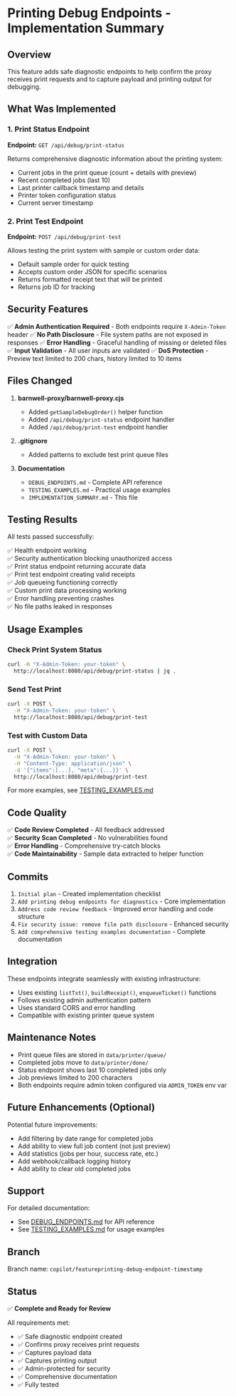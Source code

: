 # Printing Debug Endpoints - Implementation Summary

## Overview

This feature adds safe diagnostic endpoints to help confirm the proxy receives print requests and to capture payload and printing output for debugging.

## What Was Implemented

### 1. Print Status Endpoint
**Endpoint:** `GET /api/debug/print-status`

Returns comprehensive diagnostic information about the printing system:
- Current jobs in the print queue (count + details with preview)
- Recent completed jobs (last 10)
- Last printer callback timestamp and details
- Printer token configuration status
- Current server timestamp

### 2. Print Test Endpoint
**Endpoint:** `POST /api/debug/print-test`

Allows testing the print system with sample or custom order data:
- Default sample order for quick testing
- Accepts custom order JSON for specific scenarios
- Returns formatted receipt text that will be printed
- Returns job ID for tracking

## Security Features

✅ **Admin Authentication Required** - Both endpoints require `X-Admin-Token` header
✅ **No Path Disclosure** - File system paths are not exposed in responses
✅ **Error Handling** - Graceful handling of missing or deleted files
✅ **Input Validation** - All user inputs are validated
✅ **DoS Protection** - Preview text limited to 200 chars, history limited to 10 items

## Files Changed

1. **barnwell-proxy/barnwell-proxy.cjs**
   - Added `getSampleDebugOrder()` helper function
   - Added `/api/debug/print-status` endpoint handler
   - Added `/api/debug/print-test` endpoint handler

2. **.gitignore**
   - Added patterns to exclude test print queue files

3. **Documentation**
   - `DEBUG_ENDPOINTS.md` - Complete API reference
   - `TESTING_EXAMPLES.md` - Practical usage examples
   - `IMPLEMENTATION_SUMMARY.md` - This file

## Testing Results

All tests passed successfully:

✅ Health endpoint working  
✅ Security authentication blocking unauthorized access  
✅ Print status endpoint returning accurate data  
✅ Print test endpoint creating valid receipts  
✅ Job queueing functioning correctly  
✅ Custom print data processing working  
✅ Error handling preventing crashes  
✅ No file paths leaked in responses  

## Usage Examples

### Check Print System Status
```bash
curl -H "X-Admin-Token: your-token" \
  http://localhost:8080/api/debug/print-status | jq .
```

### Send Test Print
```bash
curl -X POST \
  -H "X-Admin-Token: your-token" \
  http://localhost:8080/api/debug/print-test
```

### Test with Custom Data
```bash
curl -X POST \
  -H "X-Admin-Token: your-token" \
  -H "Content-Type: application/json" \
  -d '{"items":[...], "meta":{...}}' \
  http://localhost:8080/api/debug/print-test
```

For more examples, see [TESTING_EXAMPLES.md](./TESTING_EXAMPLES.md)

## Code Quality

✅ **Code Review Completed** - All feedback addressed  
✅ **Security Scan Completed** - No vulnerabilities found  
✅ **Error Handling** - Comprehensive try-catch blocks  
✅ **Code Maintainability** - Sample data extracted to helper function  

## Commits

1. `Initial plan` - Created implementation checklist
2. `Add printing debug endpoints for diagnostics` - Core implementation
3. `Address code review feedback` - Improved error handling and code structure
4. `Fix security issue: remove file path disclosure` - Enhanced security
5. `Add comprehensive testing examples documentation` - Complete documentation

## Integration

These endpoints integrate seamlessly with existing infrastructure:
- Uses existing `listTxt()`, `buildReceipt()`, `enqueueTicket()` functions
- Follows existing admin authentication pattern
- Uses standard CORS and error handling
- Compatible with existing printer queue system

## Maintenance Notes

- Print queue files are stored in `data/printer/queue/`
- Completed jobs move to `data/printer/done/`
- Status endpoint shows last 10 completed jobs only
- Job previews limited to 200 characters
- Both endpoints require admin token configured via `ADMIN_TOKEN` env var

## Future Enhancements (Optional)

Potential future improvements:
- Add filtering by date range for completed jobs
- Add ability to view full job content (not just preview)
- Add statistics (jobs per hour, success rate, etc.)
- Add webhook/callback logging history
- Add ability to clear old completed jobs

## Support

For detailed documentation:
- See [DEBUG_ENDPOINTS.md](./DEBUG_ENDPOINTS.md) for API reference
- See [TESTING_EXAMPLES.md](./TESTING_EXAMPLES.md) for usage examples

## Branch

Branch name: `copilot/featureprinting-debug-endpoint-timestamp`

## Status

✅ **Complete and Ready for Review**

All requirements met:
- ✅ Safe diagnostic endpoint created
- ✅ Confirms proxy receives print requests
- ✅ Captures payload data
- ✅ Captures printing output
- ✅ Admin-protected for security
- ✅ Comprehensive documentation
- ✅ Fully tested
